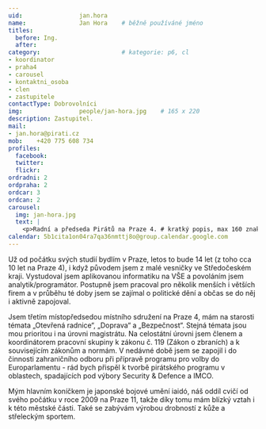 ```yaml
---
uid:                jan.hora
name:               Jan Hora  	# běžně používáné jméno
titles:
  before: Ing.
  after:
category:                       # kategorie: p6, cl
- koordinator
- praha4
- carousel
- kontaktni_osoba
- clen
- zastupitele
contactType: Dobrovolníci
img: 		        people/jan-hora.jpg    # 165 x 220
description: Zastupitel.
mail:
- jan.hora@pirati.cz
mob:	+420 775 608 734		
profiles:
  facebook: 
  twitter: 
  flickr:
ordradni: 2
ordpraha: 2
ordcar: 3
ordcan: 2
carousel:
  img: jan-hora.jpg
  text: |
    <p>Radní a předseda Pirátů na Praze 4. # kratký popis, max 160 znaků.</p>
calendar: 5b1cita1on04ra7qa36nmttj8o@group.calendar.google.com
---
```

Už od počátku svých studií bydlím v Praze, letos to bude 14 let (z toho cca 10 let na Praze 4), i když původem jsem z malé vesničky ve Středočeském kraji. Vystudoval jsem aplikovanou informatiku na VŠE a povoláním jsem analytik/programátor. Postupně jsem pracoval pro několik menších i větších firem a v průběhu té doby jsem se zajímal  o politické dění a občas se do něj i aktivně zapojoval.

Jsem třetím místopředsedou místního sdružení na Praze 4, mám na starosti témata „Otevřená radnice“, „Doprava“ a „Bezpečnost“. Stejná témata jsou mou prioritou i na úrovni magistrátu. Na celostátní úrovni jsem členem a koordinátorem pracovní skupiny k zákonu č. 119 (Zákon o zbraních) a k souvisejícím zákonům a normám.  V nedávné době jsem se zapojil i do činnosti zahraničního odboru při přípravě programu pro volby do Europarlamentu - rád bych přispěl k tvorbě pirátského programu v oblastech, spadajících pod výbory Security & Defence a IMCO.

Mým hlavním koníčkem je japonské bojové umění iaidó, náš oddíl cvičí od svého počátku v roce 2009 na Praze 11, takže díky tomu mám blízký vztah i k této městské části. Také se zabývám výrobou drobností z kůže a střeleckým sportem.

